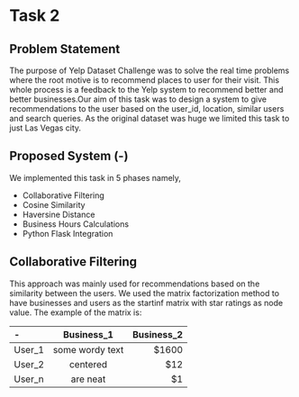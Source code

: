 # Task 2
## Problem Statement
The purpose of Yelp Dataset Challenge was to solve the real time problems where the root motive is to recommend places to user for their visit. This whole process is a feedback to the Yelp system to recommend better and better businesses.Our aim of this task was to design a system to give recommendations to the user based on the user_id, location, similar users and search queries. As the original dataset was huge we limited this task to just Las Vegas city.


## Proposed System (-)
We implemented this task in 5 phases namely,
- Collaborative Filtering
- Cosine Similarity
- Haversine Distance
- Business Hours Calculations
- Python Flask Integration

## Collaborative Filtering
This approach was mainly used for recommendations based on the similarity between the users.  We used the matrix factorization method to have businesses and users as the startinf matrix with star ratings as node value. The example of the matrix is:

| -  | Business_1  | Business_2 |
| :------------ |:---------------:| -----:|
| User_1      | some wordy text | $1600 |
| User_2      | centered        |   $12 |
| User_n | are neat        |    $1 |
